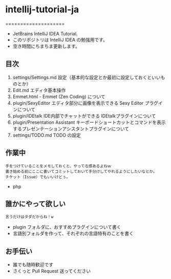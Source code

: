 # intellij-tutorial-ja
====================

* JetBrains IntelliJ IDEA Tutorial.
* このリポジトリは IntelliJ IDEA の勉強用です。
* 空き時間にちまちま更新します。

## 目次

1. settings/Settings.md 設定（基本的な設定とか最初に設定しておくといいものとか）
2. Edit.md エディタ基本操作
3. Emmet.html - Emmet (Zen Coding) について
4. plugin/SexyEditor エディタ部分に画像を表示できる Sexy Editor プラグインについて
5. plugin/IDEtalk IDE内部でチャットができる IDEtalkプラグインについて
6. plugin/Presentation Assistant キーボードショートカットとコマンドを表示するプレゼンテーションアシスタントプラグインについて
7. settings/TODO.md TODO の設定

## 作業中

    手をつけていることをメモしておくと、やってる感あるよねｗ
    書き始める前にここに書いてコミットしておいて手分けしてやれるようにしたいなとか。
    チケット（Issue）でもいいけどぅ。

* php

## 誰かにやって欲しい

    言うだけはタダだからね！w

* plugin フォルダに、おすすめプラグインについて書く
* 言語別フォルダを作って、それぞれの言語特有のことを書く


## お手伝い

* 誰でも随時歓迎です
* さくっと Pull Request 送ってください
